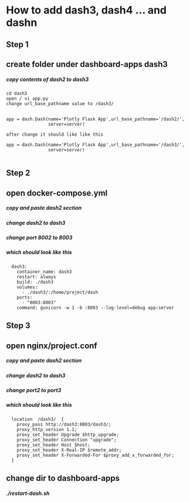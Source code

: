 # How to add dash3, dash4 ... and dashn

## Step 1
## create folder under dashboard-apps  dash3
##### copy contents of dash2 to dash3

```
cd dash3
open / vi app.py
change url_base_pathname value to /dash3/


app = dash.Dash(name='Plotly Flask App',url_base_pathname='/dash2/',
                server=server)
                
after change it should like like this

app = dash.Dash(name='Plotly Flask App',url_base_pathname='/dash3/',
                server=server)
                
```

## Step 2
## open docker-compose.yml 
##### copy and paste dash2 section 
##### change dash2 to dash3
##### change port 8002 to 8003
##### which should look like this
```
  dash3:
    container_name: dash3
    restart: always
    build: ./dash3
    volumes:
      - ./dash3/:/home/project/dash
    ports:
      - "8003:8003"
    command: gunicorn -w 1 -b :8003 --log-level=debug app:server   
```    

## Step 3
## open nginx/project.conf
##### copy and paste dash2 section 
##### change dash2 to dash3
##### change port2 to port3
##### which should look like this
```   
  location  /dash3/  {
    proxy_pass http://dash3:8003/dash3/;
    proxy_http_version 1.1;
    proxy_set_header Upgrade $http_upgrade;
    proxy_set_header Connection "upgrade";
    proxy_set_header Host $host;
    proxy_set_header X-Real-IP $remote_addr;
    proxy_set_header X-Forwarded-For $proxy_add_x_forwarded_for;
  }	
```  
## change dir to dashboard-apps
##### ./restart-dash.sh  
